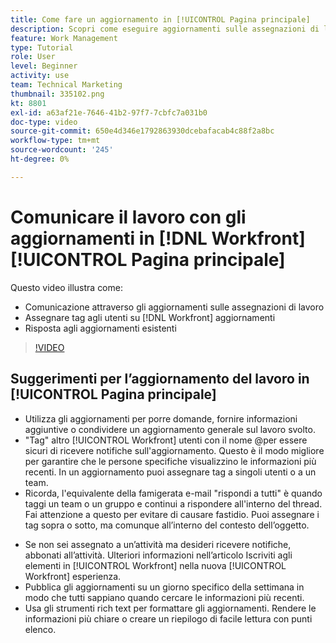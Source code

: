```yaml
---
title: Come fare un aggiornamento in [!UICONTROL Pagina principale]
description: Scopri come eseguire aggiornamenti sulle assegnazioni di lavoro e rispondere agli aggiornamenti esistenti. Tag [!DNL Workfront] utenti in aggiornamenti in modo che vengano informati della comunicazione.
feature: Work Management
type: Tutorial
role: User
level: Beginner
activity: use
team: Technical Marketing
thumbnail: 335102.png
kt: 8801
exl-id: a63af21e-7646-41b2-97f7-7cbfc7a031b0
doc-type: video
source-git-commit: 650e4d346e1792863930dcebafacab4c88f2a8bc
workflow-type: tm+mt
source-wordcount: '245'
ht-degree: 0%

---
```


# Comunicare il lavoro con gli aggiornamenti in [!DNL Workfront] [!UICONTROL Pagina principale]

Questo video illustra come:

* Comunicazione attraverso gli aggiornamenti sulle assegnazioni di lavoro
* Assegnare tag agli utenti su [!DNL Workfront] aggiornamenti
* Risposta agli aggiornamenti esistenti

>[!VIDEO](https://video.tv.adobe.com/v/335102/?quality=12&learn=on)

## Suggerimenti per l’aggiornamento del lavoro in [!UICONTROL Pagina principale]

* Utilizza gli aggiornamenti per porre domande, fornire informazioni aggiuntive o condividere un aggiornamento generale sul lavoro svolto.
* &quot;Tag&quot; altro [!UICONTROL Workfront] utenti con il nome @per essere sicuri di ricevere notifiche sull&#39;aggiornamento. Questo è il modo migliore per garantire che le persone specifiche visualizzino le informazioni più recenti. In un aggiornamento puoi assegnare tag a singoli utenti o a un team.
* Ricorda, l&#39;equivalente della famigerata e-mail &quot;rispondi a tutti&quot; è quando taggi un team o un gruppo e continui a rispondere all&#39;interno del thread. Fai attenzione a questo per evitare di causare fastidio. Puoi assegnare i tag sopra o sotto, ma comunque all’interno del contesto dell’oggetto.

<!---
paragraph below needs a hyperlink to an article
--->

* Se non sei assegnato a un’attività ma desideri ricevere notifiche, abbonati all’attività. Ulteriori informazioni nell’articolo Iscriviti agli elementi in [!UICONTROL Workfront] nella nuova [!UICONTROL Workfront] esperienza.
* Pubblica gli aggiornamenti su un giorno specifico della settimana in modo che tutti sappiano quando cercare le informazioni più recenti.
* Usa gli strumenti rich text per formattare gli aggiornamenti. Rendere le informazioni più chiare o creare un riepilogo di facile lettura con punti elenco.

<!---
learn more URLs
--->
